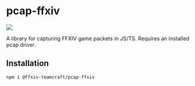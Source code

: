 # pcap-ffxiv

![](https://img.shields.io/npm/v/@ffxiv-teamcraft/pcap-ffxiv)

A library for capturing FFXIV game packets in JS/TS. Requires an installed pcap driver.

## Installation

`npm i @ffxiv-teamcraft/pcap-ffxiv`
